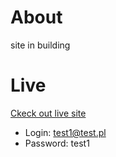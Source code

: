 # About
site in building
# Live
  [Ckeck out live site](https://ak-rentstuff.vercel.app/)
  - Login: test1@test.pl
  - Password: test1
